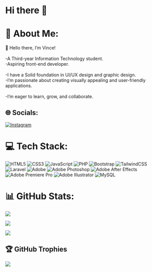 # Hi there 👋

# 💫 About Me:

👋 Hello there, I’m Vince!<br><br>-A Third-year Information Technology student.<br>-Aspiring front-end developer.<br><br>-I have a Solid foundation in UI/UX design and graphic design.<br>-I’m passionate about creating visually appealing and user-friendly applications.<br><br>-I’m eager to learn, grow, and collaborate.


## 🌐 Socials:
[![Instagram](https://img.shields.io/badge/Instagram-%23E4405F.svg?logo=Instagram&logoColor=white)](https://instagram.com/pulmonaryveins_) 

# 💻 Tech Stack:
![HTML5](https://img.shields.io/badge/html5-%23E34F26.svg?style=flat-square&logo=html5&logoColor=white) ![CSS3](https://img.shields.io/badge/css3-%231572B6.svg?style=flat-square&logo=css3&logoColor=white) ![JavaScript](https://img.shields.io/badge/javascript-%23323330.svg?style=flat-square&logo=javascript&logoColor=%23F7DF1E) ![PHP](https://img.shields.io/badge/php-%23777BB4.svg?style=flat-square&logo=php&logoColor=white) ![Bootstrap](https://img.shields.io/badge/bootstrap-%238511FA.svg?style=flat-square&logo=bootstrap&logoColor=white) ![TailwindCSS](https://img.shields.io/badge/tailwindcss-%2338B2AC.svg?style=flat-square&logo=tailwind-css&logoColor=white) ![Laravel](https://img.shields.io/badge/laravel-%23FF2D20.svg?style=flat-square&logo=laravel&logoColor=white) ![Adobe](https://img.shields.io/badge/adobe-%23FF0000.svg?style=flat-square&logo=adobe&logoColor=white) ![Adobe Photoshop](https://img.shields.io/badge/adobe%20photoshop-%2331A8FF.svg?style=flat-square&logo=adobe%20photoshop&logoColor=white) ![Adobe After Effects](https://img.shields.io/badge/Adobe%20After%20Effects-9999FF.svg?style=flat-square&logo=Adobe%20After%20Effects&logoColor=white) ![Adobe Premiere Pro](https://img.shields.io/badge/Adobe%20Premiere%20Pro-9999FF.svg?style=flat-square&logo=Adobe%20Premiere%20Pro&logoColor=white) ![Adobe Illustrator](https://img.shields.io/badge/adobe%20illustrator-%23FF9A00.svg?style=flat-square&logo=adobe%20illustrator&logoColor=white) ![MySQL](https://img.shields.io/badge/mysql-4479A1.svg?style=flat-square&logo=mysql&logoColor=white)
# 📊 GitHub Stats:
![](https://github-readme-stats.vercel.app/api?username=pulmonaryveins&theme=dark&hide_border=false&include_all_commits=false&count_private=false)<br/>

![](https://nirzak-streak-stats.vercel.app/?user=pulmonaryveins&theme=dark&hide_border=false)<br/>

![](https://github-readme-stats.vercel.app/api/top-langs/?username=pulmonaryveins&theme=dark&hide_border=false&include_all_commits=false&count_private=false&layout=compact)

## 🏆 GitHub Trophies
![](https://github-profile-trophy.vercel.app/?username=pulmonaryveins&theme=radical&no-frame=true&no-bg=true&margin-w=4)

<!-- Proudly created with GPRM ( https://gprm.itsvg.in ) -->
